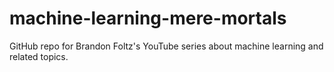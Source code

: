 # machine-learning-mere-mortals
GitHub repo for Brandon Foltz's YouTube series about machine learning and related topics.
